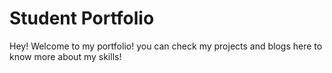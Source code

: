 # Student Portfolio

Hey! Welcome to my portfolio! you can check my projects and blogs here to know more about my skills!
